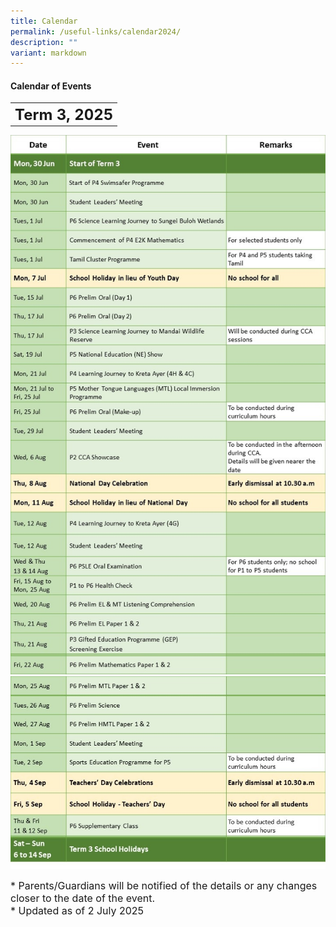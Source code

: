 ```yaml
---
title: Calendar
permalink: /useful-links/calendar2024/
description: ""
variant: markdown
---
```

#### **Calendar of Events**

<table>
	<tbody><tr>
		<th><font size="5">  
     Term 3, 2025
 </font></th>
</tr>
</tbody></table>

![](/images/Calendar%202025/t3_2025_01.jpg)
![](/images/Calendar%202025/t3_2025_02.jpg)
		
<font size="3">  
      * Parents/Guardians will be notified of the details or any changes closer to the date of the event.
</font><font size="3"><br>
</font><font size="3">
			* Updated as of 2 July 2025
</font><table>
	<tbody>
		<tr>
		</tr><tr></tr>
</tbody></table>
